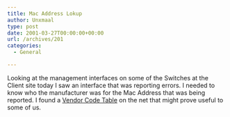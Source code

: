```yaml
---
title: Mac Address Lokup
author: Unxmaal
type: post
date: 2001-03-27T00:00:00+00:00
url: /archives/201
categories:
  - General

---
```

Looking at the management interfaces on some of the Switches at the Client site today I saw an interface that was reporting errors. I needed to know who the manufacturer was for the Mac Address that was being reported. I found a [Vendor Code Table][1] on the net that might prove useful to some of us.

 [1]: http://www.cavebear.com/CaveBear/Ethernet/vendor.html